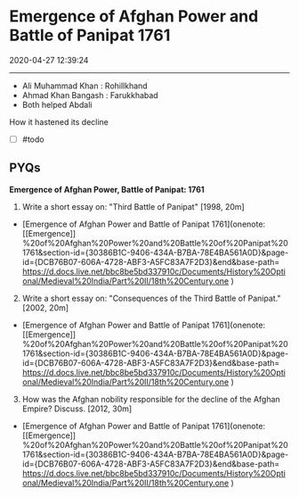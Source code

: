 # Emergence of Afghan Power and Battle of Panipat 1761
2020-04-27 12:39:24

---


-   Ali Muhammad Khan : Rohillkhand
-   Ahmad Khan Bangash : Farukkhabad 
-   Both helped Abdali
 

 How it hastened its decline
- [ ]   #todo 


## PYQs




**Emergence of Afghan Power, Battle of Panipat: 1761**


1. Write a short essay on: "Third Battle of Panipat" [1998, 20m]
-   [Emergence of Afghan Power and Battle of Panipat 1761](onenote: [[Emergence]] %20of%20Afghan%20Power%20and%20Battle%20of%20Panipat%201761&section-id={30386B1C-9406-434A-B7BA-78E4BA561A0D}&page-id={DCB76B07-606A-4728-ABF3-A5FC83A7F2D3}&end&base-path= https://d.docs.live.net/bbc8be5bd337910c/Documents/History%20Optional/Medieval%20India/Part%20II/18th%20Century.one )




2. Write a short essay on: "Consequences of the Third Battle of Panipat." [2002, 20m]
-   [Emergence of Afghan Power and Battle of Panipat 1761](onenote: [[Emergence]] %20of%20Afghan%20Power%20and%20Battle%20of%20Panipat%201761&section-id={30386B1C-9406-434A-B7BA-78E4BA561A0D}&page-id={DCB76B07-606A-4728-ABF3-A5FC83A7F2D3}&end&base-path= https://d.docs.live.net/bbc8be5bd337910c/Documents/History%20Optional/Medieval%20India/Part%20II/18th%20Century.one )




3. How was the Afghan nobility responsible for the decline of the Afghan Empire? Discuss.
[2012, 30m]
-   [Emergence of Afghan Power and Battle of Panipat 1761](onenote: [[Emergence]] %20of%20Afghan%20Power%20and%20Battle%20of%20Panipat%201761&section-id={30386B1C-9406-434A-B7BA-78E4BA561A0D}&page-id={DCB76B07-606A-4728-ABF3-A5FC83A7F2D3}&end&base-path= https://d.docs.live.net/bbc8be5bd337910c/Documents/History%20Optional/Medieval%20India/Part%20II/18th%20Century.one )






